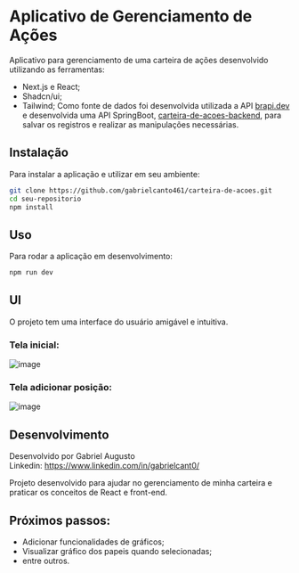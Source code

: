 # Aplicativo de Gerenciamento de Ações

Aplicativo para gerenciamento de uma carteira de ações desenvolvido utilizando as ferramentas:  
- Next.js e React;
- Shadcn/ui;
- Tailwind;
Como fonte de dados foi desenvolvida utilizada a API [brapi.dev](https://brapi.dev/) e desenvolvida uma API SpringBoot, [carteira-de-acoes-backend](https://github.com/), para salvar os registros e realizar as manipulações necessárias.


## Instalação
Para instalar a aplicação e utilizar em seu ambiente:

```bash
git clone https://github.com/gabrielcanto461/carteira-de-acoes.git
cd seu-repositorio
npm install
```

## Uso

Para rodar a aplicação em desenvolvimento:

```bash
npm run dev
```

## UI

O projeto tem uma interface do usuário amigável e intuitiva.
### Tela inicial:
![image](https://github.com/gabrielcanto461/carteira-de-acoes/assets/82339578/0308f54e-8e0b-499d-a2e1-be19fc2fe198)
### Tela adicionar posição:
![image](https://github.com/gabrielcanto461/carteira-de-acoes/assets/82339578/a8f11d37-6a83-4c04-92ea-2bd85bbcf881)

## Desenvolvimento

Desenvolvido por Gabriel Augusto  
Linkedin: https://www.linkedin.com/in/gabrielcant0/

Projeto desenvolvido para ajudar no gerenciamento de minha carteira e praticar os conceitos de React e front-end.

## Próximos passos:
- Adicionar funcionalidades de gráficos;
- Visualizar gráfico dos papeis quando selecionadas;
- entre outros.
